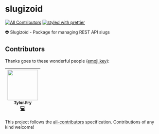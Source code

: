 # slugizoid
[![All Contributors](https://img.shields.io/badge/all_contributors-1-orange.svg?style=flat-square)](#contributors)
[![styled with prettier](https://img.shields.io/badge/styled_with-prettier-ff69b4.svg)](https://github.com/prettier/prettier)

👽 Slugizoïd - Package for managing REST API slugs


## Contributors

Thanks goes to these wonderful people ([emoji key](https://github.com/kentcdodds/all-contributors#emoji-key)):

<!-- ALL-CONTRIBUTORS-LIST:START - Do not remove or modify this section -->
| [<img src="https://avatars0.githubusercontent.com/u/1922965?v=4" width="100px;"/><br /><sub>Tyler Fry</sub>](https://github.com/frytyler)<br />[💻](https://github.com/mb3online/slugizoid/commits?author=frytyler "Code") |
| :---: |
<!-- ALL-CONTRIBUTORS-LIST:END -->

This project follows the [all-contributors](https://github.com/kentcdodds/all-contributors) specification. Contributions of any kind welcome!
